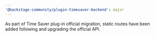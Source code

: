 ```yaml
---
'@backstage-community/plugin-timesaver-backend': major
---
```


As part of Time Saver plug-in official migration, static routes have been added following and upgrading the official API.
